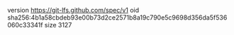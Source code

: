 version https://git-lfs.github.com/spec/v1
oid sha256:4b1a58cbdeb93e00b73d2ce2571b8a19c790e5c9698d356da5f536060c33341f
size 3127
